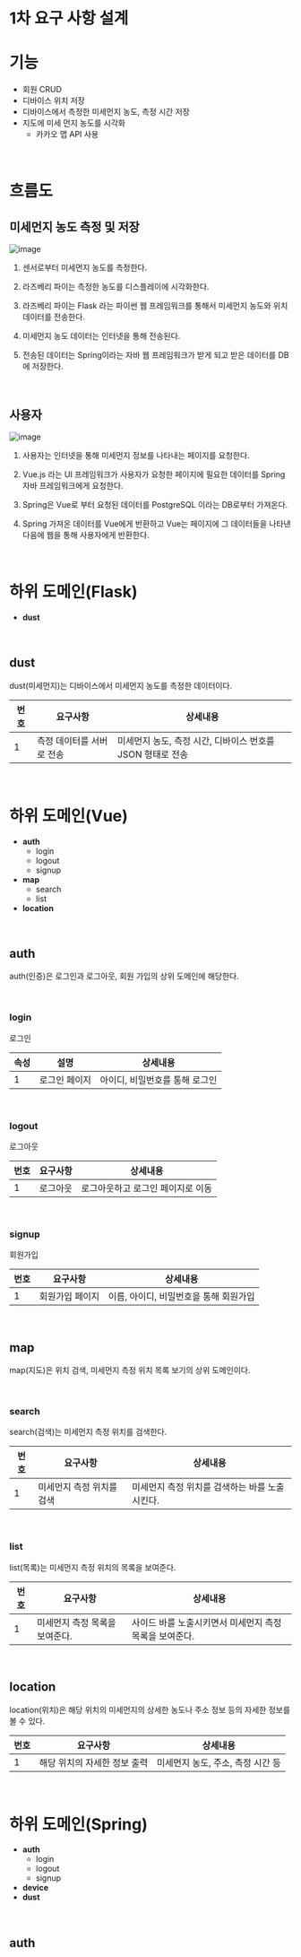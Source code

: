 # 1차 요구 사항 설계

# 기능

* 회원 CRUD
* 디바이스 위치 저장
* 디바이스에서 측정한 미세먼지 농도, 측정 시간 저장
* 지도에 미세 먼지 농도를 시각화
  * 카카오 맵 API 사용

<br>

# 흐름도

## 미세먼지 농도 측정 및 저장

![image](https://user-images.githubusercontent.com/43431081/79039807-c8538000-7c1e-11ea-8c87-707a1c4a2d87.png)

1. 센서로부터 미세먼지 농도를 측정한다.

2. 라즈베리 파이는 측정한 농도를 디스플레이에 시각화한다.

3. 라즈베리 파이는 Flask 라는 파이썬 웹 프레임워크를 통해서 미세먼지 농도와 위치 데이터를 전송한다.

4. 미세먼지 농도 데이터는 인터넷을 통해 전송된다.

5. 전송된 데이터는 Spring이라는 자바 웹 프레임워크가 받게 되고 받은 데이터를 DB에 저장한다.

<br>

## 사용자

![image](https://user-images.githubusercontent.com/43431081/79039852-1b2d3780-7c1f-11ea-9919-6df5d4382923.png)

1. 사용자는 인터넷을 통해 미세먼지 정보를 나타내는 페이지를 요청한다.

2. Vue.js 라는 UI 프레임워크가 사용자가 요청한 페이지에 필요한 데이터를 Spring 자바 프레임워크에게 요청한다.

3. Spring은 Vue로 부터 요청된 데이터를 PostgreSQL 이라는 DB로부터 가져온다.

4. Spring 가져온 데이터를 Vue에게 반환하고 Vue는 페이지에 그 데이터들을 나타낸 다음에 웹을 통해 사용자에게 반환한다.

<br>

# 하위 도메인(Flask)

* **dust**

<br>

## dust

dust(미세먼지)는 디바이스에서 미세먼지 농도를 측정한 데이터이다.

| 번호 | 요구사항                  | 상세내용                                                   |
| ---- | ------------------------- | ---------------------------------------------------------- |
| 1    | 측정 데이터를 서버로 전송 | 미세먼지 농도, 측정 시간, 디바이스 번호를 JSON 형태로 전송 |

<br>

# 하위 도메인(Vue)

* **auth**
  * login
  * logout
  * signup
* **map**
  * search
  * list
* **location**

<br>

## auth

auth(인증)은 로그인과 로그아웃, 회원 가입의 상위 도메인에 해당한다.

<br>

### login

로그인

| 속성 | 설명          | 상세내용                       |
| ---- | ------------- | ------------------------------ |
| 1    | 로그인 페이지 | 아이디, 비밀번호를 통해 로그인 |

<br>

### logout

로그아웃

| 번호 | 요구사항 | 상세내용                          |
| ---- | -------- | --------------------------------- |
| 1    | 로그아웃 | 로그아웃하고 로그인 페이지로 이동 |

<br>

### signup

회원가입

| 번호 | 요구사항        | 상세내용                               |
| ---- | --------------- | -------------------------------------- |
| 1    | 회원가입 페이지 | 이름, 아이디, 비밀번호을 통해 회원가입 |

<br>

## map

map(지도)은 위치 검색, 미세먼지 측정 위치 목록 보기의 상위 도메인이다.

<br>

### search

search(검색)는 미세먼지 측정 위치를 검색한다.

| 번호 | 요구사항                  | 상세내용                                       |
| ---- | ------------------------- | ---------------------------------------------- |
| 1    | 미세먼지 측정 위치를 검색 | 미세먼지 측정 위치를 검색하는 바를 노출시킨다. |

<br>

### list

list(목록)는 미세먼지 측정 위치의 목록을 보여준다.

| 번호 | 요구사항                       | 상세내용                                                |
| ---- | ------------------------------ | ------------------------------------------------------- |
| 1    | 미세먼지 측정 목록을 보여준다. | 사이드 바를 노출시키면서 미세먼지 측정 목록을 보여준다. |

<br>

## location

location(위치)은 해당 위치의 미세먼지의 상세한 농도나 주소 정보 등의 자세한 정보를 볼 수 있다.

| 번호 | 요구사항                     | 상세내용                          |
| ---- | ---------------------------- | --------------------------------- |
| 1    | 해당 위치의 자세한 정보 출력 | 미세먼지 농도, 주소, 측정 시간 등 |

<br>

# 하위 도메인(Spring)

* **auth**
  * login
  * logout
  * signup
* **device**
* **dust**

<br>

## auth

